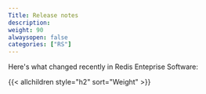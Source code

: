 ```yaml
---
Title: Release notes
description:
weight: 90
alwaysopen: false
categories: ["RS"]
---
```


Here's what changed recently in Redis Enteprise Software:

{{< allchildren style="h2" sort="Weight" >}}
